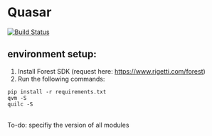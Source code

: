 # Quasar
[![Build Status](https://circleci.com/gh/qcware/quasar.svg?style=svg&circle-token=e85544db6236d5ecb720ac042a9a40d2f819a4ec)](https://circleci.com/gh/qcware/quasar.svg?style=svg&circle-token=e85544db6236d5ecb720ac042a9a40d2f819a4ec)

## environment setup:
1. Install Forest SDK (request here: https://www.rigetti.com/forest)<br/>
2. Run the following commands:
```
pip install -r requirements.txt
qvm -S 
quilc -S 
```
<br/>
To-do: specifiy the version of all modules
